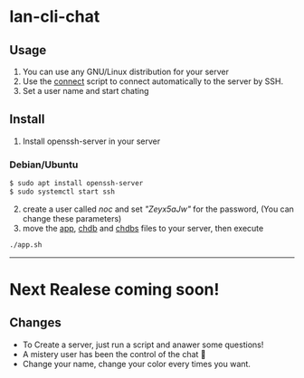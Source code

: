 # lan-cli-chat
## Usage
1. You can use any GNU/Linux distribution for your server
2. Use the [connect](https://github.com/juampam/lan-cli-chat/blob/master/connect) script to connect automatically to the server by SSH.
3. Set a user name and start chating

## Install
1. Install openssh-server in your server
### Debian/Ubuntu
```bash
$ sudo apt install openssh-server
$ sudo systemctl start ssh
```
2. create a user called _noc_ and set _"Zeyx5aJw"_ for the password, (You can change these parameters)
3. move the [app](https://github.com/juampam/lan-cli-chat/blob/master/app), [chdb](https://github.com/juampam/lan-cli-chat/blob/master/chdb) and [chdbs](https://github.com/juampam/lan-cli-chat/blob/master/chdbs) files to your server, then execute 
```bash
./app.sh
```
--- 
# Next Realese coming soon!
## Changes
- To Create a server, just run a script and anawer some questions!
- A mistery user has been the control of the chat 👻
- Change your name, change your color every times you want.

